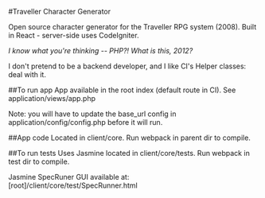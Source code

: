 #Traveller Character Generator

Open source character generator for the Traveller RPG system (2008). Built in React - server-side uses CodeIgniter.

*I know what you're thinking -- PHP?! What is this, 2012?* 

I don't pretend to be a backend developer, and I like CI's Helper classes: deal with it.

##To run app
App available in the root index (default route in CI). See application/views/app.php

Note: you will have to update the base_url config in application/config/config.php before it will run.

##App code 
Located in client/core. Run webpack in parent dir to compile.

##To run tests
Uses Jasmine located in client/core/tests. Run webpack in test dir to compile.

Jasmine SpecRuner GUI available at: [root]/client/core/test/SpecRunner.html
